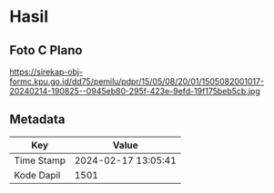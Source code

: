 # Hasil

## Foto C Plano

https://sirekap-obj-formc.kpu.go.id/dd75/pemilu/pdpr/15/05/08/20/01/1505082001017-20240214-190825--0945eb80-295f-423e-9efd-19f175beb5cb.jpg


## Metadata

| Key        | Value               |
| ---------- | ------------------- |
| Time Stamp | 2024-02-17 13:05:41 |
| Kode Dapil | 1501                |



